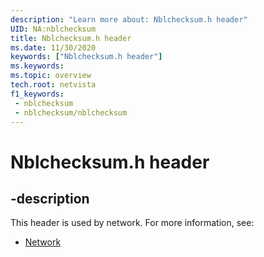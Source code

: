 ```yaml
---
description: "Learn more about: Nblchecksum.h header"
UID: NA:nblchecksum
title: Nblchecksum.h header
ms.date: 11/30/2020
keywords: ["Nblchecksum.h header"]
ms.keywords: 
ms.topic: overview
tech.root: netvista
f1_keywords:
 - nblchecksum
 - nblchecksum/nblchecksum
---
```


# Nblchecksum.h header


## -description

This header is used by network. For more information, see:

- [Network](../_netvista/index.md)
